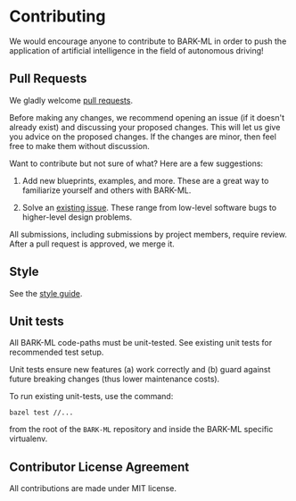 # Contributing

We would encourage anyone to contribute to BARK-ML in order to push the application of artificial intelligence in the field of autonomous driving!

## Pull Requests

We gladly welcome [pull requests](
https://help.github.com/articles/about-pull-requests/).

Before making any changes, we recommend opening an issue (if it
doesn't already exist) and discussing your proposed changes. This will
let us give you advice on the proposed changes. If the changes are
minor, then feel free to make them without discussion.

Want to contribute but not sure of what? Here are a few suggestions:

1.  Add new blueprints, examples, and more. These are a great way to familiarize
   yourself and others with BARK-ML.


2.  Solve an [existing issue](https://github.com/bark-simulator/bark-ml/issues).
   These range from low-level software bugs to higher-level design problems.

All submissions, including submissions by project members, require review. After
a pull request is approved, we merge it.
## Style

See the [style guide](STYLE_GUIDE.md).

## Unit tests

All BARK-ML code-paths must be unit-tested. See existing unit tests for
recommended test setup.

Unit tests ensure new features (a) work correctly and (b) guard against future
breaking changes (thus lower maintenance costs).

To run existing unit-tests, use the command:


```shell
bazel test //...
```

from the root of the `BARK-ML` repository and inside the BARK-ML specific virtualenv.


## Contributor License Agreement

All contributions are made under MIT license.
